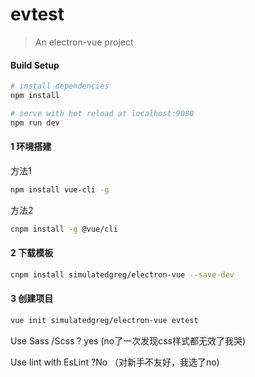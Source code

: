 # evtest

> An electron-vue project

#### Build Setup

``` bash
# install dependencies
npm install

# serve with hot reload at localhost:9080
npm run dev
```


#### 1 环境搭建

方法1
```bash
npm install vue-cli -g
```

方法2

```bash
cnpm install -g @vue/cli
```



#### 2 下载模板

```bash
cnpm install simulatedgreg/electron-vue --save-dev
```



#### 3 创建项目

```bash
vue init simulatedgreg/electron-vue evtest
```

Use Sass /Scss ? yes (no了一次发现css样式都无效了我哭)

Use lint with EsLint ?No （对新手不友好，我选了no)



